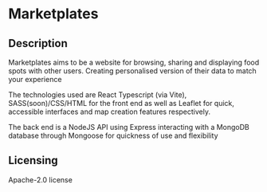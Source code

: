 # Marketplates

## Description

Marketplates aims to be a website for browsing, sharing and displaying food spots with other users. Creating personalised version of their data to match your experience

The technologies used are React Typescript (via Vite), SASS(soon)/CSS/HTML for the front end as well as Leaflet for quick, accessible interfaces and map creation features respectively.

The back end is a NodeJS API using Express interacting with a MongoDB database through Mongoose for quickness of use and flexibility

## Licensing

Apache-2.0 license
